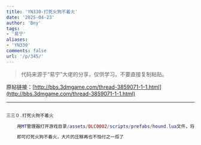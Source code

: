 ```yaml
---
title: 'YN330-打死火狗不着火'
date: '2025-04-23'
author: 'Bny'
tags:
- '易宁'
aliases:
- 'YN330'
comments: false
url: '/p/345/'
---
```


> 代码来源于“易宁”大佬的分享，仅供学习，不要直接复制粘贴。

原帖链接：[http://bbs.3dmgame.com/thread-3859071-1-1.html](http://bbs.3dmgame.com/thread-3859071-1-1.html)

---

```lua  

三三０.打死火狗不着火

	用MT管理器打开游戏目录/assets/DLC0002/scripts/prefabs/hound.lua文件，将inst.components.burnable:Ignite()替换为--inst.components.burnable:Ignite()

	即可打死火狗不着火，大片的庄稼再也不怕付之一炬了

```  

